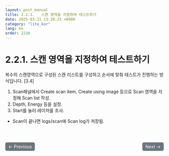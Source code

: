 ```yaml
---
layout: post_manual
title: 2.2.1.	스캔 영역을 지정하여 테스트하기
date: 2025-03-31 13:20:23 +0900
category: "lite_kor"
lang: ko
order: 2210
---
```


# 2.2.1. 스캔 영역을 지정하여 테스트하기

복수의 스캔영역으로 구성된 스캔 리스트를 구성하고 순서에 맞춰 테스트가 진행하는 방식입니다. [3.4]
1.	Scan패널에서 Create scan item, Create using image 등으로 Scan 영역을 지정해 Scan list 작성.
2.	Depth, Energy 등을 설정.
3.	Start를 눌러 레이저를 조사.
-	Scan이 끝나면 logs/scan에 Scan log가 저장됨.



<!-- 이전/다음 페이지 버튼 -->
<br/>
<br/>
<div style="display: flex; justify-content: space-between; align-items: center; margin-top: 10;">
  <!-- 이전 페이지 버튼 -->
  <a href="/manuals/manuals_lite_kor/Chapter 2/Chapter 2-2/" class="btn btn-primary" style="display: inline-block; padding: 5px 10px; background-color: #6c757d; color: white; text-decoration: none; border-radius: 5px;">
    ← Previous
  </a>

  <!-- 다음 페이지 버튼 -->
  <a href="/manuals/manuals_lite_kor/Chapter 2/Chapter 2-2-2/" class="btn btn-primary" style="display: inline-block; padding: 5px 10px; background-color: #6c757d; color: white; text-decoration: none; border-radius: 5px;">
    Next →
  </a>
</div>